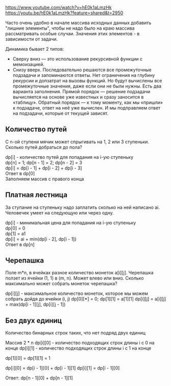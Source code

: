 https://www.youtube.com/watch?v=hE0k1aLmzHk
https://youtu.be/hE0k1aLmzHk?feature=shared&t=2950

Часто очень удобно в начале массива исходных данных добавить "лишние элементы", 
чтобы не надо было на краю массива рассматривать особые случаи. 
Значения этих элементов - в зависимости от задачи.

Динамика бывает 2 типов:
- Сверху вниз — это использование рекурсивной функции с мемоизацией.
- Снизу вверх. Последовательно решаются все промежуточные подзадачи и запоминаются ответы. Нет ограничения 
на глубину рекурсии и допзатрат на вызовы функций. Но будут вычислены все промежуточные значения, даже если они 
не были нужны. Есть два варианта заполнения. Прямой порядок — решение подзадачи вычисляется на основе уже известных 
и сразу заносится в «таблицу». Обратный порядок — к тому моменту, как мы «пришли» к подзадаче, ответ на неё 
уже вычислен. И мы подправляем ответ на подзадачи, которые от текущей зависят.

## Количество путей
С n-ой ступени мячик может спрыгивать на 1, 2 или 3 ступеньки. 
Сколько путей добраться до пола?

dp[i] - количество путей для попадания на i-ую ступеньку  
dp[n] = 1; dp[n - 1] = 2; dp[n - 2] = 3  
dp[i] = dp[i - 1] + dp[i - 2] + dp[i - 3]  
Ответ в dp[0]  
Заполняем массив с правого конца


## Платная лестница
За ступание на ступеньку надо заплатить сколько на ней написано ai. 
Человечек умеет на следующую или через одну.

dp[i] - минимальная цена для попадания на i-ую ступеньку  
dp[0] = 0  
dp[1] = a1  
dp[i] = ai + min(dp[i - 2], dp[i - 1])  
Ответ в dp[n]


## Черепашка
Поле m*n, в ячейках разное количество монеток a[i][j]. Черепашка ползет из ячейки (1, 1) в (m, n). 
Может влево или вниз. Сколько максимально может собрать монеток черепашка? 

dp[i][j] - максимальное количество монеток, которое мы можем собрать дойдя до ячейки (i, j)
dp[0][*] = 0; dp[1][1] = a[1][1]
dp[i][j] = a[i][j] + max(dp[i - 1][j], dp[i][j - 1])


## Без двух единиц
Количество бинарных строк таких, что нет подряд двух единиц

Массив 2 * n
dp[i][0] - количество подходящих строк длины i c 0 на конце
dp[i][1] - количество подходящих строк длины i c 1 на конце

dp[1][0] = dp[1][1] = 1

dp[i][0] = dp[i - 1][0] + dp[i - 1][1]
dp[i][1] = dp[i - 1][0]

Ответ: dp[n - 1][0] + dp[n - 1][1]


